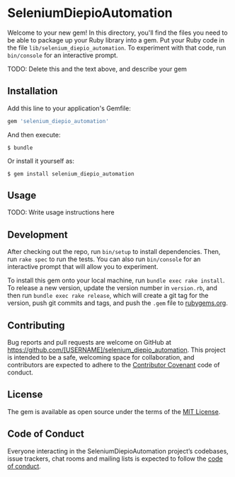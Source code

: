 # SeleniumDiepioAutomation

Welcome to your new gem! In this directory, you'll find the files you need to be able to package up your Ruby library into a gem. Put your Ruby code in the file `lib/selenium_diepio_automation`. To experiment with that code, run `bin/console` for an interactive prompt.

TODO: Delete this and the text above, and describe your gem

## Installation

Add this line to your application's Gemfile:

```ruby
gem 'selenium_diepio_automation'
```

And then execute:

    $ bundle

Or install it yourself as:

    $ gem install selenium_diepio_automation

## Usage

TODO: Write usage instructions here

## Development

After checking out the repo, run `bin/setup` to install dependencies. Then, run `rake spec` to run the tests. You can also run `bin/console` for an interactive prompt that will allow you to experiment.

To install this gem onto your local machine, run `bundle exec rake install`. To release a new version, update the version number in `version.rb`, and then run `bundle exec rake release`, which will create a git tag for the version, push git commits and tags, and push the `.gem` file to [rubygems.org](https://rubygems.org).

## Contributing

Bug reports and pull requests are welcome on GitHub at https://github.com/[USERNAME]/selenium_diepio_automation. This project is intended to be a safe, welcoming space for collaboration, and contributors are expected to adhere to the [Contributor Covenant](http://contributor-covenant.org) code of conduct.

## License

The gem is available as open source under the terms of the [MIT License](https://opensource.org/licenses/MIT).

## Code of Conduct

Everyone interacting in the SeleniumDiepioAutomation project’s codebases, issue trackers, chat rooms and mailing lists is expected to follow the [code of conduct](https://github.com/[USERNAME]/selenium_diepio_automation/blob/master/CODE_OF_CONDUCT.md).
